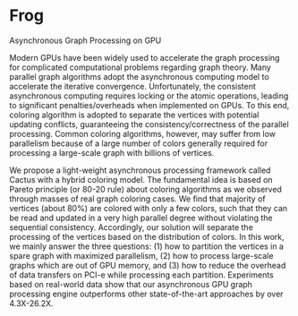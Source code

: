 Frog
====

Asynchronous Graph Processing on GPU

Modern GPUs have been widely used to accelerate the graph processing for complicated computational problems regarding graph theory. Many parallel graph algorithms adopt the asynchronous computing model to accelerate the iterative convergence. Unfortunately, the consistent asynchronous computing requires locking or the atomic operations, leading to significant penalties/overheads when implemented on GPUs. To this end, coloring algorithm is adopted to separate the vertices with potential updating conflicts, guaranteeing the consistency/correctness of the parallel processing. Common coloring algorithms, however, may suffer from low parallelism because of a large number of colors generally required for processing a large-scale graph with billions of vertices.

We propose a light-weight asynchronous processing framework called Cactus with a hybrid coloring model. The fundamental idea is based on Pareto principle (or 80-20 rule) about coloring algorithms as we observed through masses of real graph coloring cases. We find that majority of vertices (about 80\%) are colored with only a few colors, such that they can be read and updated in a very high parallel degree without violating the sequential consistency. Accordingly, our solution will separate the processing of the vertices based on the distribution of colors. In this work, we mainly answer the three questions: (1) how to partition the vertices in a spare graph with maximized parallelism, (2) how to process large-scale graphs which are out of GPU memory, and (3) how to reduce the overhead of data transfers on PCI-e while processing each partition. Experiments based on real-world data show that our asynchronous GPU graph processing engine outperforms other state-of-the-art approaches by over 4.3X-26.2X.